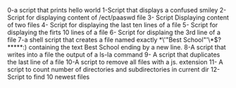 0-a script that prints hello world
1-Script that displays a confused smiley
2-Script for displaying content of /ect/paaswd file
3- Script Displaying content of two files
4- Script for displaying the last ten lines of a file
5- Script for displaying the firts 10 lines of a file
6- Script for displaing the 3rd line of a file
7-a shell script that creates a file named exactly \*\\'"Best School"\'\\*$\?\*\*\*\*\*:) containing the text Best School ending by a new line.
8-A script that writes into a file the output of a ls-la command
9- A script that duplicates the last line of a file
10-A script to remove all files with a js. extension
11- A script to count number of directories and subdirectories in current dir
12- Script to find 10 newest files
